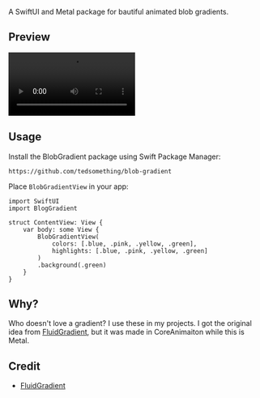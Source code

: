 A SwiftUI and Metal package for bautiful animated blob gradients.

## Preview

<video src="https://github.com/user-attachments/assets/cb401e0c-29ba-41df-926d-8d02283726c3" width="250"></video>

## Usage

Install the BlobGradient package using Swift Package Manager:
```
https://github.com/tedsomething/blob-gradient
```

Place `BlobGradientView` in your app: 

```swiftui
import SwiftUI
import BlogGradient

struct ContentView: View {
    var body: some View {
        BlobGradientView(
            colors: [.blue, .pink, .yellow, .green],
            highlights: [.blue, .pink, .yellow, .green]
        )
        .background(.green)
    }
}

```

## Why?

Who doesn't love a gradient? I use these in my projects. I got the original idea from [FluidGradient](https://github.com/Cindori/FluidGradient/), but it was made in CoreAnimaiton while this is Metal.

## Credit

- [FluidGradient](https://github.com/Cindori/FluidGradient/)

